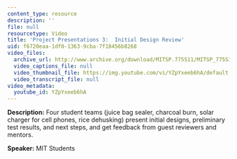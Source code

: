 ```yaml
---
content_type: resource
description: ''
file: null
resourcetype: Video
title: 'Project Presentations 3:  Initial Design Review'
uid: f6720eaa-1df0-1363-9cba-7f18456b8268
video_files:
  archive_url: http://www.archive.org/download/MITSP.775S11/MITSP_775S11proj03_300k.mp4
  video_captions_file: null
  video_thumbnail_file: https://img.youtube.com/vi/YZpYxeeb6hA/default.jpg
  video_transcript_file: null
video_metadata:
  youtube_id: YZpYxeeb6hA
---
```


**Description:** Four student teams (juice bag sealer, charcoal burn, solar charger for cell phones, rice dehusking) present initial designs, preliminary test results, and next steps, and get feedback from guest reviewers and mentors.

**Speaker:** MIT Students